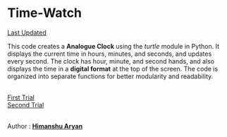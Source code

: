 # Time-Watch
<a href="simple_analogue_clock.py">Last Updated<a/>
<p>This code creates a <strong>Analogue Clock</strong> using the <i>turtle</i> module in Python. It displays the current time in hours, minutes, and seconds, and updates every second. The clock has hour, minute, and second hands, and also displays the time in a <b>digital format</b> at the top of the screen. The code is organized into separate functions for better modularity and readability.</p><br>
<a href="simple_clock.py">First Trial</a><br>
<a href="analogue_clock.py">Second Trial</a><br><br>
<p>Author : <b style="color:yellow;"><a href="https://github.com/himanshuaryan">Himanshu Aryan</a></b></p>
